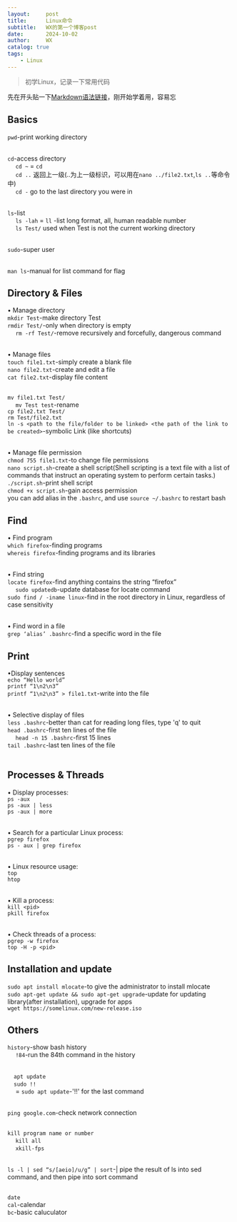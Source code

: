 ```yaml
---
layout:     post
title:      Linux命令
subtitle:   WX的第一个博客post
date:       2024-10-02
author:     WX
catalog: true
tags:
    - Linux
---
```



> 初学Linux，记录一下常用代码

先在开头贴一下[Markdown语法链接](https://sspai.com/post/25137)，刚开始学着用，容易忘

## Basics
`pwd`-print working directory<br/><br/>

`cd`-access directory<br/>
&emsp; `cd ~` = `cd`<br/>
&emsp; `cd ..`   返回上一级(..为上一级标识，可以用在`nano ../file2.txt`,`ls ..`等命令中)<br/>
&emsp; `cd -`   go to the last directory you were in<br/><br/>

`ls`-list<br/>
&emsp; `ls -lah` = `ll` -list long format, all, human readable number<br/>
&emsp; `ls Test/`  used when Test is not the current working directory<br/><br/>

`sudo`-super user<br/><br/>

`man ls`-manual for list command for flag

## Directory & Files
• Manage directory<br/>
`mkdir Test`-make directory Test<br/>
`rmdir Test/`-only when directory is empty<br/>
&emsp; `rm -rf Test/`-remove recursively and forcefully, dangerous command<br/><br/>

• Manage files<br/>
`touch file1.txt`-simply create a blank file<br/>
`nano file2.txt`-create and edit a file<br/>
`cat file2.txt`-display file content<br/><br/>

`mv file1.txt Test/`<br/>
&emsp; `mv Test test`-rename<br/>
`cp file2.txt Test/`<br/>
`rm Test/file2.txt`<br/>
`ln -s <path to the file/folder to be linked> <the path of the link to be created>`-symbolic Link (like shortcuts)<br/><br/>

• Manage file permission<br/>
`chmod 755 file1.txt`-to change file permissions<br/>
`nano script.sh`-create a shell script(Shell scripting is a text file with a list of commands that instruct an operating system to perform certain tasks.)<br/>
`./script.sh`-print shell script<br/>
`chmod +x script.sh`-gain access permission<br/>
you can add alias in the `.bashrc`, and use `source ~/.bashrc` to restart bash

## Find
• Find program<br/>
`which firefox`-finding programs<br/>
`whereis firefox`-finding programs and its libraries<br/><br/>

• Find string<br/>
`locate firefox`-find anything contains the string “firefox”<br/>
&emsp; `sudo updatedb`-update database for locate command<br/>
`sudo find / -iname linux`-find in the root directory in Linux, regardless of case sensitivity<br/><br/>

• Find word in a file<br/>
`grep ‘alias’ .bashrc`-find a specific word in the file

## Print
•Display sentences<br/>
`echo “Hello world”`<br/>
`printf “1\n2\n3”`<br/>
`printf “1\n2\n3” > file1.txt`-write into the file<br/><br/>

• Selective display of files<br/>
`less .bashrc`-better than cat for reading long files, type 'q' to quit<br/>
`head .bashrc`-first ten lines of the file<br/>
&emsp; `head -n 15 .bashrc`-first 15 lines<br/>
`tail .bashrc`-last ten lines of the file<br/><br/>

## Processes & Threads
• Display processes:<br/>
`ps -aux`<br/>
`ps -aux | less`<br/>
`ps -aux | more`<br/><br/>

• Search for a particular Linux process:<br/>
`pgrep firefox`<br/>
`ps - aux | grep firefox`<br/><br/>

• Linux resource usage:<br/>
`top`<br/>
`htop`<br/><br/>

• Kill a process:<br/>
`kill <pid>`<br/>
`pkill firefox`<br/><br/>

• Check threads of a process:<br/>
`pgrep -w firefox`<br/>
`top -H -p <pid>`

## Installation and update 
`sudo apt install mlocate`-to give the administrator to install mlocate<br/>
`sudo apt-get update && sudo apt-get upgrade`-update for updating library(after installation), upgrade for apps<br/>
`wget https://somelinux.com/new-release.iso`

## Others
`history`-show bash history<br/>
&emsp; `!84`-run the 84th command in the history<br/><br/>

&emsp;`apt update`<br/>
&emsp;`sudo !!`<br/>
&emsp; = `sudo apt update`-'!!' for the last command<br/><br/>

`ping google.com`-check network connection<br/><br/>

`kill program name or number`<br/>
&emsp; `kill all`<br/>
&emsp; `xkill-fps`<br/><br/>

`ls -l | sed “s/[aeio]/u/g” | sort`-| pipe the result of ls into sed command, and then pipe into sort command<br/><br/>

`date`<br/>
`cal`-calendar<br/>
`bc`-basic caluculator<br/>

